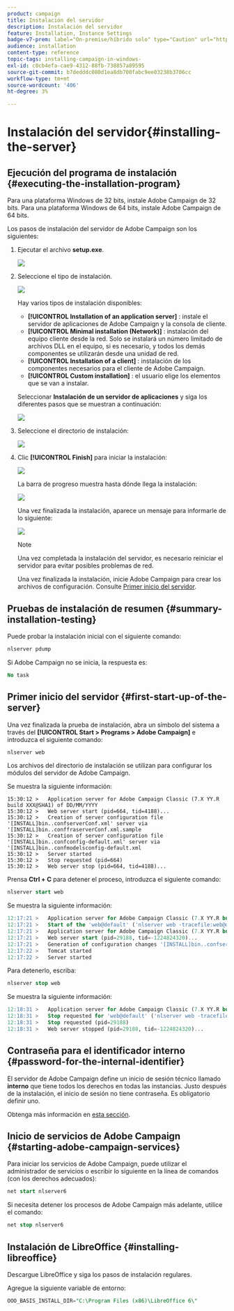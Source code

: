 ```yaml
---
product: campaign
title: Instalación del servidor
description: Instalación del servidor
feature: Installation, Instance Settings
badge-v7-prem: label="On-premise/híbrido solo" type="Caution" url="https://experienceleague.adobe.com/docs/campaign-classic/using/installing-campaign-classic/architecture-and-hosting-models/hosting-models-lp/hosting-models.html?lang=es" tooltip="Se aplica solo a implementaciones On-premise e híbridas"
audience: installation
content-type: reference
topic-tags: installing-campaign-in-windows-
exl-id: c0cb4efa-cae9-4312-88fb-738857a89595
source-git-commit: b7dedddc080d1ea8db700fabc9ee03238b3706cc
workflow-type: tm+mt
source-wordcount: '406'
ht-degree: 3%

---
```


# Instalación del servidor{#installing-the-server}

## Ejecución del programa de instalación {#executing-the-installation-program}

Para una plataforma Windows de 32 bits, instale Adobe Campaign de 32 bits. Para una plataforma Windows de 64 bits, instale Adobe Campaign de 64 bits.

Los pasos de instalación del servidor de Adobe Campaign son los siguientes:

1. Ejecutar el archivo **setup.exe**.

   ![](assets/s_ncs_install_installer_01.png)

1. Seleccione el tipo de instalación.

   ![](assets/s_ncs_install_installer_01a.png)

   Hay varios tipos de instalación disponibles:

   * **[!UICONTROL Installation of an application server]** : instale el servidor de aplicaciones de Adobe Campaign y la consola de cliente.
   * **[!UICONTROL Minimal installation (Network)]** : instalación del equipo cliente desde la red. Solo se instalará un número limitado de archivos DLL en el equipo, si es necesario, y todos los demás componentes se utilizarán desde una unidad de red.
   * **[!UICONTROL Installation of a client]** : instalación de los componentes necesarios para el cliente de Adobe Campaign.
   * **[!UICONTROL Custom installation]** : el usuario elige los elementos que se van a instalar.

   Seleccionar **Instalación de un servidor de aplicaciones** y siga los diferentes pasos que se muestran a continuación:

   ![](assets/s_ncs_install_installer_02.png)

1. Seleccione el directorio de instalación:

   ![](assets/s_ncs_install_installer_03.png)

1. Clic **[!UICONTROL Finish]** para iniciar la instalación:

   ![](assets/s_ncs_install_installer_04.png)

   La barra de progreso muestra hasta dónde llega la instalación:

   ![](assets/s_ncs_install_installer_05.png)

   Una vez finalizada la instalación, aparece un mensaje para informarle de lo siguiente:

   ![](assets/s_ncs_install_installer_06.png)

   >[!NOTE]
   >
   >Una vez completada la instalación del servidor, es necesario reiniciar el servidor para evitar posibles problemas de red.

   Una vez finalizada la instalación, inicie Adobe Campaign para crear los archivos de configuración. Consulte [Primer inicio del servidor](#first-start-up-of-the-server).

## Pruebas de instalación de resumen {#summary-installation-testing}

Puede probar la instalación inicial con el siguiente comando:

```sql
nlserver pdump
```

Si Adobe Campaign no se inicia, la respuesta es:

```sql
No task
```

## Primer inicio del servidor {#first-start-up-of-the-server}

Una vez finalizada la prueba de instalación, abra un símbolo del sistema a través del **[!UICONTROL Start > Programs > Adobe Campaign]** e introduzca el siguiente comando:

```sql
nlserver web
```

Los archivos del directorio de instalación se utilizan para configurar los módulos del servidor de Adobe Campaign.

Se muestra la siguiente información:

```
15:30:12 >   Application server for Adobe Campaign Classic (7.X YY.R build XXX@SHA1) of DD/MM/YYYY
15:30:12 >   Web server start (pid=664, tid=4188)...
15:30:12 >   Creation of server configuration file '[INSTALL]bin..confserverConf.xml' server via '[INSTALL]bin..conffraserverConf.xml.sample
15:30:12 >   Creation of server configuration file '[INSTALL]bin..confconfig-default.xml' server via '[INSTALL]bin..confmodelsconfig-default.xml
15:30:12 >   Server started
15:30:12 >   Stop requested (pid=664)
15:30:12 >   Web server stop (pid=664, tid=4188)...
```

Prensa **Ctrl + C** para detener el proceso, introduzca el siguiente comando:

```sql
nlserver start web
```

Se muestra la siguiente información:

```sql
12:17:21 >   Application server for Adobe Campaign Classic (7.X YY.R build XXX@SHA1) of DD/MM/YYYY
12:17:21 >   Start of the 'web@default' ('nlserver web -tracefile:web@default -instance:default -detach -tomcat -autorepair') task in a new process 
12:17:21 >   Application server for Adobe Campaign Classic (7.X YY.R build XXX@SHA1) of DD/MM/YYYY
12:17:21 >   Web server start (pid=29188, tid=-1224824320)...
12:17:21 >   Generation of configuration changes '[INSTALL]bin..confserverConf.xml.diff' between '[INSTALL]bin..confserverConf.xml' and '[INSTALL]bin..conffraserverConf.xml.sample'
12:17:22 >   Tomcat started
12:17:22 >   Server started
```

Para detenerlo, escriba:

```sql
nlserver stop web
```

Se muestra la siguiente información:

```sql
12:18:31 >   Application server for Adobe Campaign Classic (7.X YY.R build XXX@SHA1) of DD/MM/YYYY
12:18:31 >   Stop requested for 'web@default' ('nlserver web -tracefile:web@default -instance:default -detach -tomcat -autorepair', pid=29188, tid=-1224824320)...
12:18:31 >   Stop requested (pid=29188)
12:18:31 >   Web server stopped (pid=29188, tid=-1224824320)...
```

## Contraseña para el identificador interno {#password-for-the-internal-identifier}

El servidor de Adobe Campaign define un inicio de sesión técnico llamado **interno** que tiene todos los derechos en todas las instancias. Justo después de la instalación, el inicio de sesión no tiene contraseña. Es obligatorio definir uno.

Obtenga más información en [esta sección](../../installation/using/configuring-campaign-server.md#internal-identifier).

## Inicio de servicios de Adobe Campaign {#starting-adobe-campaign-services}

Para iniciar los servicios de Adobe Campaign, puede utilizar el administrador de servicios o escribir lo siguiente en la línea de comandos (con los derechos adecuados):

```sql
net start nlserver6
```

Si necesita detener los procesos de Adobe Campaign más adelante, utilice el comando:

```sql
net stop nlserver6
```

## Instalación de LibreOffice {#installing-libreoffice}

Descargue LibreOffice y siga los pasos de instalación regulares.

Agregue la siguiente variable de entorno:

```sql
OOO_BASIS_INSTALL_DIR="C:\Program Files (x86)\LibreOffice 6\"
```
